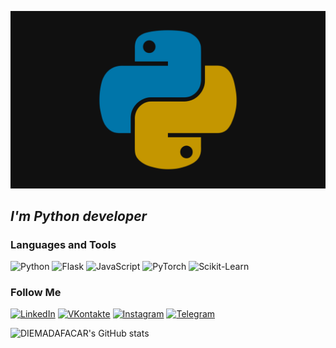 [![Header](https://github.com/DIEMADAFACAR/DIEMADAFACAR/blob/main/assets/Python.png)](https://github.com/DIEMADAFACAR)

## _**I'm Python developer**_

### Languages and Tools
![Python](https://img.shields.io/badge/-python-090909?style=for-the-badge&logo=python&logocolor=123484)
![Flask](https://img.shields.io/badge/-flask-090909?style=for-the-badge&logo=flask&logocolor=F8C525)
![JavaScript](https://img.shields.io/badge/-js-090909?style=for-the-badge&logo=javascript&logocolor=F8C525)
![PyTorch](https://img.shields.io/badge/-pytorch-090909?style=for-the-badge&logo=pytorch&logocolor=F8C525)
![Scikit-Learn](https://img.shields.io/badge/-ScikitLearn-090909?style=for-the-badge&logo=ScikitLearn&logocolor=F8C525)


### Follow Me
[![LinkedIn](https://img.shields.io/badge/-linkedin-090909?style=for-the-badge&logo=linkedin&logocolor=123484)](https://www.linkedin.com/in/artem-getashvili-76ba28234)
[![VKontakte](https://img.shields.io/badge/-VK-090909?style=for-the-badge&logo=VK&logocolor=F8C525)](https://vk.com/artik1098)
[![Instagram](https://img.shields.io/badge/-instagram-090909?style=for-the-badge&logo=instagram&logocolor=567990)](https://www.instagram.com/howtoartyom/)
[![Telegram](https://img.shields.io/badge/-Telegram-090909?style=for-the-badge&logo=Telegram&logocolor=47C5FB)](https://t.me/howtoartyom)

![DIEMADAFACAR's GitHub stats](https://github-readme-stats.vercel.app/api?username=DIEMADAFACAR&show_icons=true&theme=synthwave)
